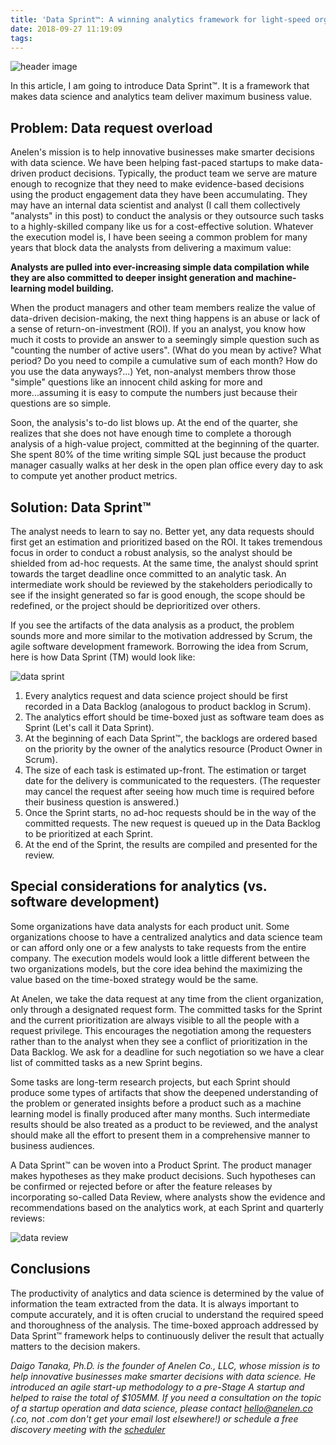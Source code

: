 ```yaml
---
title: 'Data Sprint™: A winning analytics framework for light-speed organizations'
date: 2018-09-27 11:19:09
tags:
---
```

![header image](https://anelen.co/assets/img/data_wave.jpg)

In this article, I am going to introduce Data Sprint™. It is a framework that makes data science and analytics team deliver maximum business value.

## Problem: Data request overload

Anelen's mission is to help innovative businesses make smarter decisions with data science. We have been helping fast-paced startups to make data-driven product decisions. Typically, the product team we serve are mature enough to recognize that they need to make evidence-based decisions using the product engagement data they have been accumulating. They may have an internal data scientist and analyst (I call them collectively "analysts" in this post) to conduct the analysis or they outsource such tasks to a highly-skilled company like us for a cost-effective solution. Whatever the execution model is, I have been seeing a common problem for many years that block data the analysts from delivering a maximum value:

**Analysts are pulled into ever-increasing simple data compilation while they are also committed to deeper insight generation and machine-learning model building.**

When the product managers and other team members realize the value of data-driven decision-making, the next thing happens is an abuse or lack of a sense of return-on-investment (ROI). If you an analyst, you know how much it costs to provide an answer to a seemingly simple question such as "counting the number of active users". (What do you mean by active? What period? Do you need to compile a cumulative sum of each month? How do you use the data anyways?...) Yet, non-analyst members throw those "simple" questions like an innocent child asking for more and more...assuming it is easy to compute the numbers just because their questions are so simple.

Soon, the analysis's to-do list blows up. At the end of the quarter, she realizes that she does not have enough time to complete a thorough analysis of a high-value project, committed at the beginning of the quarter. She spent 80% of the time writing simple SQL just because the product manager casually walks at her desk in the open plan office every day to ask to compute yet another product metrics.

## Solution: Data Sprint™

The analyst needs to learn to say no. Better yet, any data requests should first get an estimation and prioritized based on the ROI. It takes tremendous focus in order to conduct a robust analysis, so the analyst should be shielded from ad-hoc requests. At the same time, the analyst should sprint towards the target deadline once committed to an analytic task. An intermediate work should be reviewed by the stakeholders periodically to see if the insight generated so far is good enough, the scope should be redefined, or the project should be deprioritized over others.

If you see the artifacts of the data analysis as a product, the problem sounds more and more similar to the motivation addressed by Scrum, the agile software development framework. Borrowing the idea from Scrum, here is how Data Sprint (TM) would look like:

![data sprint](https://media-exp1.licdn.com/dms/image/C5612AQFMYG-Vgu0O8w/article-inline_image-shrink_1000_1488/0?e=1596067200&v=beta&t=n-lgYqMdu2Islfe1_EeQYMrgH2DeM_Bo2KW_0mkSuIw)

1. Every analytics request and data science project should be first recorded in a Data Backlog (analogous to product backlog in Scrum).
2. The analytics effort should be time-boxed just as software team does as Sprint (Let's call it Data Sprint).
3. At the beginning of each Data Sprint™, the backlogs are ordered based on the priority by the owner of the analytics resource (Product Owner in Scrum).
4. The size of each task is estimated up-front. The estimation or target date for the delivery is communicated to the requesters. (The requester may cancel the request after seeing how much time is required before their business question is answered.)
5. Once the Sprint starts, no ad-hoc requests should be in the way of the committed requests. The new request is queued up in the Data Backlog to be prioritized at each Sprint.
6. At the end of the Sprint, the results are compiled and presented for the review.

## Special considerations for analytics (vs. software development)

Some organizations have data analysts for each product unit. Some organizations choose to have a centralized analytics and data science team or can afford only one or a few analysts to take requests from the entire company. The execution models would look a little different between the two organizations models, but the core idea behind the maximizing the value based on the time-boxed strategy would be the same.

At Anelen, we take the data request at any time from the client organization, only through a designated request form. The committed tasks for the Sprint and the current prioritization are always visible to all the people with a request privilege. This encourages the negotiation among the requesters rather than to the analyst when they see a conflict of prioritization in the Data Backlog. We ask for a deadline for such negotiation so we have a clear list of committed tasks as a new Sprint begins.

Some tasks are long-term research projects, but each Sprint should produce some types of artifacts that show the deepened understanding of the problem or generated insights before a product such as a machine learning model is finally produced after many months. Such intermediate results should be also treated as a product to be reviewed, and the analyst should make all the effort to present them in a comprehensive manner to business audiences.

A Data Sprint™ can be woven into a Product Sprint. The product manager makes hypotheses as they make product decisions. Such hypotheses can be confirmed or rejected before or after the feature releases by incorporating so-called Data Review, where analysts show the evidence and recommendations based on the analytics work, at each Sprint and quarterly reviews:

![data review](https://media-exp1.licdn.com/dms/image/C5612AQEiV9xKF7T1Tg/article-inline_image-shrink_1000_1488/0?e=1596067200&v=beta&t=ligUDo2b4ICxnTTSSel-AKjYAjGAPFFENOcvxJ116Eg)

## Conclusions

The productivity of analytics and data science is determined by the value of information the team extracted from the data. It is always important to compute accurately, and it is often crucial to understand the required speed and thoroughness of the analysis. The time-boxed approach addressed by Data Sprint™ framework helps to continuously deliver the result that actually matters to the decision makers.

*Daigo Tanaka, Ph.D. is the founder of Anelen Co., LLC, whose mission is to help innovative businesses make smarter decisions with data science. He introduced an agile start-up methodology to a pre-Stage A startup and helped to raise the total of $105MM. If you need a consultation on the topic of a startup operation and data science,
please contact hello@anelen.co (.co, not .com don't get your email lost elsewhere!) or schedule a free discovery meeting with the
[scheduler](https://calendly.com/anelen-discovery)*
